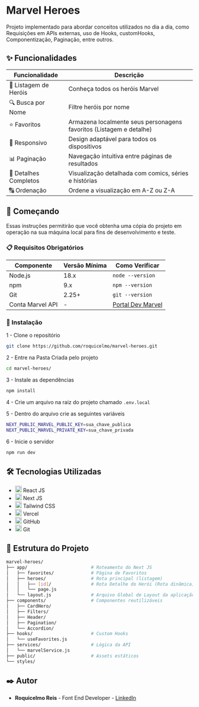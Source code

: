 # Marvel Heroes
Projeto implementado para abordar conceitos utilizados no dia a dia, como Requisições em APIs externas, uso de Hooks, customHooks, Componentização, Paginação, entre outros. 
<br />

## ✨ Funcionalidades

| Funcionalidade       | Descrição                                                                 |
|----------------------|---------------------------------------------------------------------------|
| 📜 Listagem de Heróis| Conheça todos os heróis Marvel
| 🔍 Busca por Nome    | Filtre heróis por nome                                                   |
| ⭐ Favoritos         | Armazena localmente seus personagens favoritos (Listagem e detalhe)      |
| 📱 Responsivo        | Design adaptável para todos os dispositivos                              |
| 📊 Paginação         | Navegação intuitiva entre páginas de resultados                          |
| 🎨 Detalhes Completos| Visualização detalhada com comics, séries e histórias                    |
| 🔠 Ordenação         | Ordene a visualização em A-Z ou Z-A


## 🚀 Começando

Essas instruções permitirão que você obtenha uma cópia do projeto em operação na sua máquina local para fins de desenvolvimento e teste.


### 📋 Requisitos Obrigatórios
| Componente       | Versão Mínima | Como Verificar          |
|------------------|---------------|-------------------------|
| Node.js          | 18.x          | `node --version`        |
| npm              | 9.x           | `npm --version`         |
| Git              | 2.25+         | `git --version`         |
| Conta Marvel API | -             | [Portal Dev Marvel](https://developer.marvel.com/) |


### 🔧 Instalação

1 - Clone o repositório
```bash
git clone https://github.com/roquicelmo/marvel-heroes.git
```

2 - Entre na Pasta Criada pelo projeto
```bash
cd marvel-heroes/
```

3 - Instale as dependências
```bash
npm install
```

4 - Crie um arquivo na raiz do projeto chamado `.env.local`

5 - Dentro do arquivo crie as seguintes variáveis
```bash
NEXT_PUBLIC_MARVEL_PUBLIC_KEY=sua_chave_publica
NEXT_PUBLIC_MARVEL_PRIVATE_KEY=sua_chave_privada
```

6 - Inicie o servidor
```bash
npm run dev
```


## 🛠 Tecnologias Utilizadas

* <img src="https://skillicons.dev/icons?i=react" height="18" />  React JS
* <img src="https://skillicons.dev/icons?i=nextjs" height="18" />  Next JS
* <img src="https://skillicons.dev/icons?i=tailwind" height="18" />  Tailwind CSS
* <img src="https://skillicons.dev/icons?i=vercel" height="18" />  Vercel
* <img src="https://skillicons.dev/icons?i=github" height="18" /> GitHub
* <img src="https://skillicons.dev/icons?i=git" height="18" /> Git



## 📂 Estrutura do Projeto

```bash
marvel-heroes/
├── app/                        # Roteamento do Next JS
│   ├── favorites/              # Página de Favoritos   
│   ├── heroes/                 # Rota principal (listagem)
│   │   ├── [id]/               # Rota Detalhe do Herói (Rota dinâmica)
│   │   └── page.js
│   └── layout.js               # Arquivo Global de Layout da aplicação
├── components/                 # Componentes reutilizáveis
│   ├── CardHero/
│   ├── Filters/
│   ├── Header/
│   ├── Pagination/
│   └── Accordion/
├── hooks/                      # Custom Hooks
│   └── useFavorites.js
├── services/                   # Lógica da API
│   └── marvelService.js
├── public/                     # Assets estáticos
└── styles/
```


## ✒️ Autor

* **Roquicelmo Reis** - Font End Developer - [LinkedIn](https://www.linkedin.com/in/roquicelmo-reis/)
